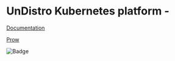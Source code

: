 # UnDistro Kubernetes platform - 

[Documentation](https://undistro.io/docs)

[Prow](https://prow.undistro.io)

![Badge](https://prow.undistro.io/badge.svg?jobs=pull-undistro-test)
